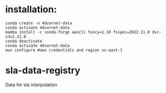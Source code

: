 # installation:
```
conda create -n 4dvarnet-data
conda activate 4dvarnet-data
mamba install -c conda-forge awscli funcy=1.18 fsspec=2022.11.0 dvc-s3=2.21.0
conda deactivate
conda activate 4dvarnet-data
aws configure #aws credentials and region us-east-1
```
# sla-data-registry
Data for sla interpolation 
